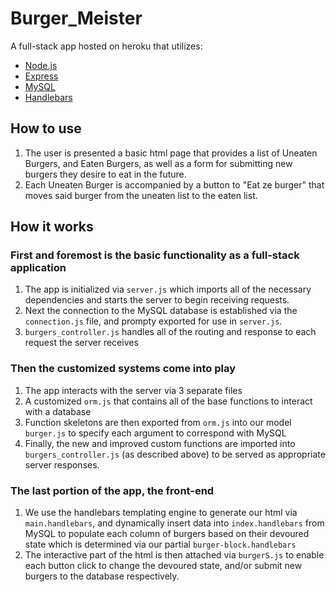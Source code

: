 # Burger_Meister
 A full-stack app hosted on heroku that utilizes:
* [Node.js](https://nodejs.org/en/)
* [Express](https://www.npmjs.com/package/express)
* [MySQL](https://www.npmjs.com/package/mysql)
* [Handlebars](https://www.npmjs.com/package/handlebars)
## How to use
1. The user is presented a basic html page that provides a list of Uneaten Burgers, and Eaten Burgers, as well as a form for submitting new burgers they desire to eat in the future.
1. Each Uneaten Burger is accompanied by a button to "Eat ze burger" that moves said burger from the uneaten list to the eaten list.
## How it works
### First and foremost is the basic functionality as a full-stack application
1. The app is initialized via `server.js` which imports all of the necessary dependencies and starts the server to begin receiving requests.
1. Next the connection to the MySQL database is established via the `connection.js` file, and prompty exported for use in `server.js`.
1. `burgers_controller.js` handles all of the routing and response to each request the server receives
### Then the customized systems come into play
1. The app interacts with the server via 3 separate files
  1. A customized `orm.js` that contains all of the base functions to interact with a database
  1. Function skeletons are then exported from `orm.js` into our model `burger.js` to specify each argument to correspond with MySQL
  1. Finally, the new and improved custom functions are imported into `burgers_controller.js` (as described above) to be served as appropriate server responses.
### The last portion of the app, the front-end
1. We use the handlebars templating engine to generate our html via `main.handlebars`, and dynamically insert data into `index.handlebars` from MySQL to populate each column of burgers based on their devoured state which is determined via our partial `burger-block.handlebars`
1. The interactive part of the html is then attached via `burgerS.js` to enable each button click to change the devoured state, and/or submit new burgers to the database respectively.
